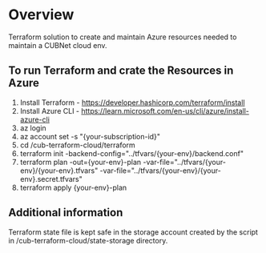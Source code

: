 # Overview

Terraform solution to create and maintain Azure resources needed to maintain a CUBNet cloud env.

## To run Terraform and crate the Resources in Azure

1. Install Terraform - https://developer.hashicorp.com/terraform/install
2. Install Azure CLI - https://learn.microsoft.com/en-us/cli/azure/install-azure-cli
3. az login
4. az account set -s "{your-subscription-id}"
5. cd /cub-terraform-cloud/terraform
5. terraform init -backend-config="../tfvars/{your-env}/backend.conf"
6. terraform plan -out={your-env}-plan -var-file="../tfvars/{your-env}/{your-env}.tfvars" -var-file="../tfvars/{your-env}/{your-env}.secret.tfvars"
7. terraform apply {your-env}-plan

## Additional information 

Terraform state file is kept safe in the storage account created by the script in /cub-terraform-cloud/state-storage directory.